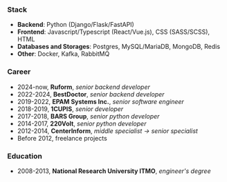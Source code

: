 ### Stack
- **Backend**: Python (Django/Flask/FastAPI)
- **Frontend**: Javascript/Typescript (React/Vue.js), CSS (SASS/SCSS), HTML
- **Databases and Storages**: Postgres, MySQL/MariaDB, MongoDB, Redis
- **Other**: Docker, Kafka, RabbitMQ
 
### Career
- 2024-now, **Ruform**, *senior backend developer*
- 2022-2024, **BestDoctor**, *senior backend developer*
- 2019-2022, **EPAM Systems Inc.**, *senior software engineer*
- 2018-2019, **1CUPIS**, *senior developer*
- 2017-2018, **BARS Group**, *senior python developer*
- 2014-2017, **220Volt**, *senior python developer*
- 2012-2014, **CenterInform**, *middle specialist → senior specialist*
- Before 2012, freelance projects

### Education
- 2008-2013, **National Research University ITMO**, *engineer's degree*
